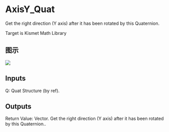 # AxisY_Quat

Get the right direction (Y axis) after it has been rotated by this Quaternion.

Target is Kismet Math Library

## 图示

![]($-20221218-19524628.png)

## Inputs

Q: Quat Structure (by ref).  

## Outputs

Return Value: Vector. Get the right direction (Y axis) after it has been rotated by this Quaternion..

